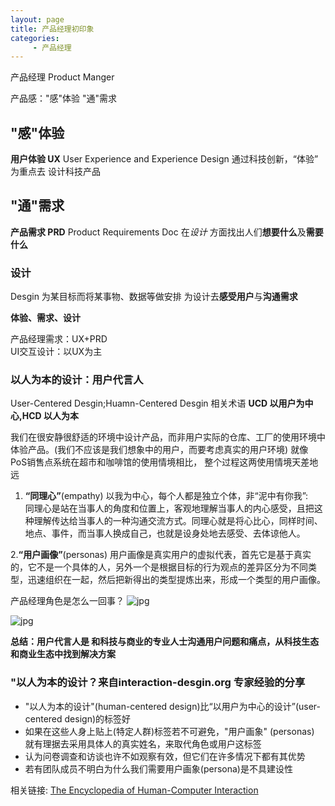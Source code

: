 ```yaml
---
layout: page
title: 产品经理初印象
categories:
     - 产品经理
---
```

产品经理 Product Manger

产品感："感"体验 "通"需求

## "感"体验
**用户体验 UX** 
User Experience and Experience Design
通过科技创新，“体验” 为重点去 设计科技产品

## "通"需求

**产品需求 PRD**
Product Requirements Doc
在*设计* 方面找出人们**想要什么**及**需要什么**

### 设计
Desgin 为某目标而将某事物、数据等做安排
为设计去**感受用户**与**沟通需求**

**体验、需求、设计**

产品经理需求：UX+PRD  
UI交互设计：以UX为主 

### 以人为本的设计：用户代言人
User-Centered Desgin;Huamn-Centered Desgin
相关术语 **UCD 以用户为中心,HCD 以人为本**

我们在很安静很舒适的环境中设计产品，而非用户实际的仓库、工厂的使用环境中体验产品。(我们不应该是我们想象中的用户，而要考虑真实的用户环境)
就像 PoS销售点系统在超市和咖啡馆的使用情境相比， 整个过程这两使用情境天差地远

1. **“同理心”**(empathy)
以我为中心，每个人都是独立个体，非“泥中有你我”:　同理心是站在当事人的角度和位置上，客观地理解当事人的内心感受，且把这种理解传达给当事人的一种沟通交流方式。同理心就是将心比心，同样时间、地点、事件，而当事人换成自己，也就是设身处地去感受、去体谅他人。

2.**“用户画像”**(personas)
用户画像是真实用户的虚拟代表，首先它是基于真实的，它不是一个具体的人，另外一个是根据目标的行为观点的差异区分为不同类型，迅速组织在一起，然后把新得出的类型提炼出来，形成一个类型的用户画像。

 产品经理角色是怎么一回事？
![jpg](/he1mo/assets/images/PM_Roles.png)

![jpg](/he1mo/assets/images/PM_ability.png)
 
 
**总结：用户代言人是 和科技与商业的专业人士沟通用户问题和痛点，从科技生态和商业生态中找到解决方案**

### "以人为本的设计？来自interaction-desgin.org 专家经验的分享 

 * "以人为本的设计"(human-centered design)比“以用户为中心的设计”(user-centered design)的标签好
 * 如果在这些人身上贴上(特定人群)标签若不可避免，"用户画象" (personas) 就有理据去采用具体人的真实姓名，来取代角色或用户这标签
 * 认为问卷调查和访谈也许不如观察有效，但它们在许多情况下都有其优势
 * 若有团队成员不明白为什么我们需要用户画象(persona)是不具建设性


相关链接:
[The Encyclopedia of Human-Computer Interaction][2] 


  [1]: https://www.liepin.com/zhaopin/?d_sfrom=search_fp_nvbar&init=1
  [2]: https://www.interaction-design.org/literature/book/the-encyclopedia-of-human-computer-interaction-2nd-ed
